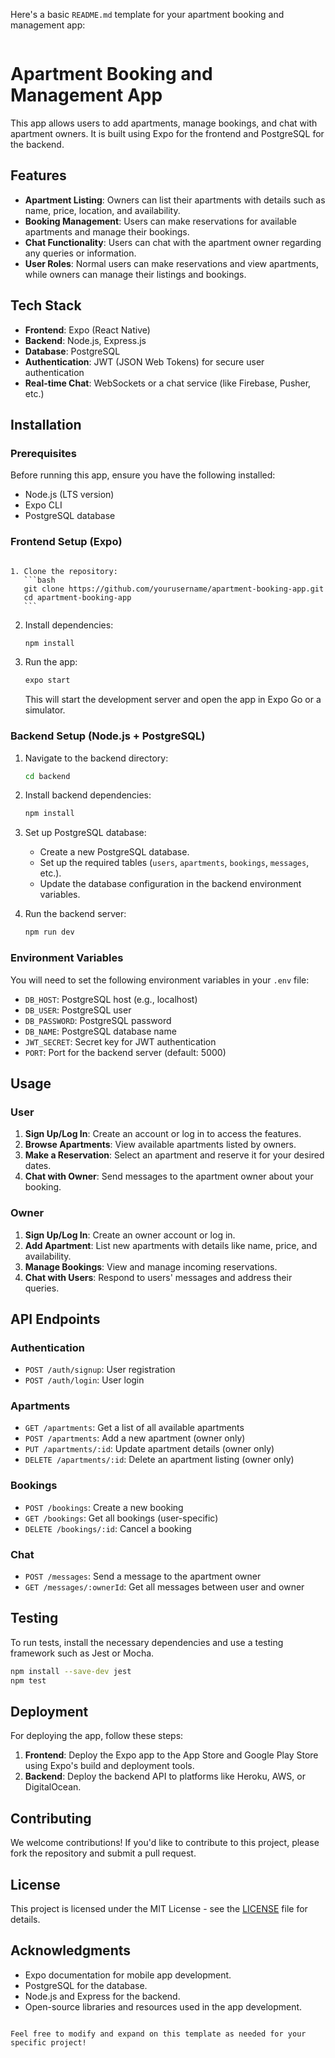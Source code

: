<!-- ## Full-Stack Apartment Management Application

## AKAGURIRO

# This project is a Full-Stack Apartment Management Application developed using Expo for the frontend and a backend powered by technologies such as Node.js and PostgreSQL. The application aims to simplify the management of apartment details, tenant information, and Bookings .

### Features

User Authentication: User can log in and manage apartments.
Apartment Management: Add, update, and delete apartment details.
Tenant Management: Add tenants, track rent payments, and view tenant profiles.
Maintenance Requests: Submit and manage maintenance issues reported by tenants.
Responsive Design: Designed with Expo to work seamlessly on mobile devices.
Backend: REST API built with Node.js and Express, interacting with a database for storing apartment and tenant information.

## Tech Stack

### Frontend

Expo: For building a cross-platform mobile app.
React Native: For building the mobile app UI.
React Navigation: For handling navigation in the app.

### Backend

Node.js: JavaScript runtime for building the server-side application.
RESTful API.
PostgreSQL: SQL database to store apartment, tenant, and Bookings.
JWT (JSON Web Tokens): For user authentication.

### Tools

Android Studio
Git: For version control.
Firebase: For deploying the Images .

### Installation

Prerequisites
Node.js and pnpm installed.
Expo CLI installed.
PostgreSQL database setup (local or cloud-based).
Frontend Setup
Clone this repository:

bash
Copy code
git clone https://github.com/irabruce10/akaguriro
cd akaguriro
Install dependencies:

bash
Copy code
pnpm install
Start the Expo project:

bash
Copy code
expo start
Scan the QR code with the Expo Go app (available on iOS and Android) to run the application.

Backend Setup
Navigate to the backend folder:

bash
Copy code
cd database
cd migrations
Install dependencies:

Usage
Sign Up/Login: Owner users can sign up and log in to access the dashboard for apartment,Chat, tenant management and Bookings .
Manage Apartments: Add, update, and delete apartment information.
Tenant Management: Add and view tenant profiles, including rental payment status.
Maintenance Requests: Tenants can report issues, and admins can track and resolve them.
Admin Dashboard: A simple dashboard for managing the entire apartment complex.
Contributing
Fork the repository.
Create a new branch (git checkout -b feature/your-feature).
Make your changes and commit them (git commit -am 'Add new feature').
Push to your branch (git push origin feature/your-feature).
Open a pull request.
License
Distributed under the MIT License. See LICENSE for more information.

Contact
Your Name - Your GitHub
Email - [Your Email]

## Technologies

- React Native
- Expo
- PostgreSQL -->

<!-- # Apartment Booking and Management App AKAGURIRO

This app allows users to add apartments, manage bookings, and chat with apartment owners. It is built using Expo for the frontend and PostgreSQL for the backend.

## Features

- **Apartment Listing**: Owners can list their apartments with details such as name, price, location, and availability.
- **Booking Management**: Users can make reservations for available apartments and manage their bookings.
- **Chat Functionality**: Users can chat with the apartment owner regarding any queries or information.
- **User Roles**: Normal users can make reservations and view apartments, while owners can manage their listings and bookings.

## Tech Stack

- **Frontend**: Expo (React Native)
- **Backend**: Node.js
- **Database**: PostgreSQL
- **Authentication**: JWT (JSON Web Tokens) for secure user authentication
- **Real-time Chat**: Stream Chat
- **Images**: upload images from firabase

## Installation

### Prerequisites

Before running this app, ensure you have the following installed:

- Node.js (LTS version)
- Expo CLI
- PostgreSQL database

### Frontend Setup (Expo)

1. Clone the repository:

   ```bash
   git clone https://github.com/irabruce10/akaguriro
   cd akaguriro
   ```

2. Install dependencies:

   ```bash
   pnpm install
   ```

3. Run the app:
   ```bash
   expo start
   ```
   This will start the development server and open the app in Expo Go or a simulator.

### Backend Setup (Node.js + PostgreSQL)

1. Navigate to the backend directory:

   ```bash
   cd database
   ```

2. Install backend dependencies:

   ```bash
   pnpm install
   ```

3. Set up PostgreSQL database:

   - Create a new PostgreSQL database.
   - Set up the required tables (`users`, `apartments`, `bookings`, `chats`, etc.).
   - Update the database configuration in the backend environment variables.

4. Run the backend server:
   ```bash
   pnpm run dev
   ```

### Environment Variables

You will need to set the following environment variables in your `.env` file:

- `DB_HOST`: PostgreSQL host (e.g., localhost)
- `DB_USER`: PostgreSQL user
- `DB_PASSWORD`: PostgreSQL password
- `DB_NAME`: PostgreSQL database name

## Usage

### User

1. **Sign Up/Log In**: Create an account or log in to access the features.
2. **Browse Apartments**: View available apartments listed by owners.
3. **Make a Reservation**: Select an apartment and reserve it for your desired dates.
4. **Chat with Owner**: Send messages to the apartment owner about your booking.

### Owner

1. **Sign Up/Log In**: Create an owner account or log in.
2. **Add Apartment**: List new apartments with details like name, price, and availability.
3. **Manage Bookings**: View and manage incoming reservations.
4. **Chat with Users**: Respond to users' messages and address their queries.

## API Endpoints

### Authentication

- `POST /auth/signup`: User registration
- `POST /auth/login`: User login

### Apartments

- `GET /apartments`: Get a list of all available apartments
- `POST /apartments`: Add a new apartment (owner only)
- `PUT /apartments/:id`: Update apartment details (owner only)
- `DELETE /apartments/:id`: Delete an apartment listing (owner only)

### Bookings

- `POST /bookings`: Create a new booking
- `GET /bookings`: Get all bookings (user-specific)
- `DELETE /bookings/:id`: Cancel a booking

### Chat

- `POST /messages`: Send a message to the apartment owner
- `GET /messages/:ownerId`: Get all messages between user and owner

## Contributing

We welcome contributions! If you'd like to contribute to this project, please fork the repository and submit a pull request.

## Acknowledgments

- Expo documentation for mobile app development.
- PostgreSQL for the database.
- Node.js and Express for the backend.
- Open-source libraries and resources used in the app development.

```

``` -->

Here's a basic `README.md` template for your apartment booking and management app:

```

```

# Apartment Booking and Management App

This app allows users to add apartments, manage bookings, and chat with apartment owners. It is built using Expo for the frontend and PostgreSQL for the backend.

## Features

- **Apartment Listing**: Owners can list their apartments with details such as name, price, location, and availability.
- **Booking Management**: Users can make reservations for available apartments and manage their bookings.
- **Chat Functionality**: Users can chat with the apartment owner regarding any queries or information.
- **User Roles**: Normal users can make reservations and view apartments, while owners can manage their listings and bookings.

## Tech Stack

- **Frontend**: Expo (React Native)
- **Backend**: Node.js, Express.js
- **Database**: PostgreSQL
- **Authentication**: JWT (JSON Web Tokens) for secure user authentication
- **Real-time Chat**: WebSockets or a chat service (like Firebase, Pusher, etc.)

## Installation

### Prerequisites

Before running this app, ensure you have the following installed:

- Node.js (LTS version)
- Expo CLI
- PostgreSQL database

### Frontend Setup (Expo)

````

1. Clone the repository:
   ```bash
   git clone https://github.com/yourusername/apartment-booking-app.git
   cd apartment-booking-app
   ```
````

2. Install dependencies:

   ```bash
   npm install
   ```

3. Run the app:
   ```bash
   expo start
   ```
   This will start the development server and open the app in Expo Go or a simulator.

### Backend Setup (Node.js + PostgreSQL)

1. Navigate to the backend directory:

   ```bash
   cd backend
   ```

2. Install backend dependencies:

   ```bash
   npm install
   ```

3. Set up PostgreSQL database:

   - Create a new PostgreSQL database.
   - Set up the required tables (`users`, `apartments`, `bookings`, `messages`, etc.).
   - Update the database configuration in the backend environment variables.

4. Run the backend server:
   ```bash
   npm run dev
   ```

### Environment Variables

You will need to set the following environment variables in your `.env` file:

- `DB_HOST`: PostgreSQL host (e.g., localhost)
- `DB_USER`: PostgreSQL user
- `DB_PASSWORD`: PostgreSQL password
- `DB_NAME`: PostgreSQL database name
- `JWT_SECRET`: Secret key for JWT authentication
- `PORT`: Port for the backend server (default: 5000)

## Usage

### User

1. **Sign Up/Log In**: Create an account or log in to access the features.
2. **Browse Apartments**: View available apartments listed by owners.
3. **Make a Reservation**: Select an apartment and reserve it for your desired dates.
4. **Chat with Owner**: Send messages to the apartment owner about your booking.

### Owner

1. **Sign Up/Log In**: Create an owner account or log in.
2. **Add Apartment**: List new apartments with details like name, price, and availability.
3. **Manage Bookings**: View and manage incoming reservations.
4. **Chat with Users**: Respond to users' messages and address their queries.

## API Endpoints

### Authentication

- `POST /auth/signup`: User registration
- `POST /auth/login`: User login

### Apartments

- `GET /apartments`: Get a list of all available apartments
- `POST /apartments`: Add a new apartment (owner only)
- `PUT /apartments/:id`: Update apartment details (owner only)
- `DELETE /apartments/:id`: Delete an apartment listing (owner only)

### Bookings

- `POST /bookings`: Create a new booking
- `GET /bookings`: Get all bookings (user-specific)
- `DELETE /bookings/:id`: Cancel a booking

### Chat

- `POST /messages`: Send a message to the apartment owner
- `GET /messages/:ownerId`: Get all messages between user and owner

## Testing

To run tests, install the necessary dependencies and use a testing framework such as Jest or Mocha.

```bash
npm install --save-dev jest
npm test
```

## Deployment

For deploying the app, follow these steps:

1. **Frontend**: Deploy the Expo app to the App Store and Google Play Store using Expo's build and deployment tools.
2. **Backend**: Deploy the backend API to platforms like Heroku, AWS, or DigitalOcean.

## Contributing

We welcome contributions! If you'd like to contribute to this project, please fork the repository and submit a pull request.

## License

This project is licensed under the MIT License - see the [LICENSE](LICENSE) file for details.

## Acknowledgments

- Expo documentation for mobile app development.
- PostgreSQL for the database.
- Node.js and Express for the backend.
- Open-source libraries and resources used in the app development.

```

Feel free to modify and expand on this template as needed for your specific project!
```

